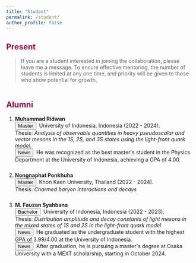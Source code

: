 ```yaml
---
title: "Student"
permalink: /student/
author_profile: false
---
```




<h2 style="color:#900C3F"> Present </h2>

<blockquote>
    If you are a student interested in joining the collaboration, please leave me a message. 
    To ensure effective mentoring, the number of students is limited at any one time, 
    and priority will be given to those who show potential for growth.
</blockquote>

<p style="margin-bottom:1.2cm;"></p>

<h2 style="color:#900C3F"> Alumni </h2> 

<ol>       
  <li style="margin-bottom: 25px;"><b> Muhammad Ridwan </b><br>
       <button class="btn--article"> Master </button>&nbsp; University of Indonesia, Indonesia (2022 - 2024). <br>
       Thesis: <em>Analysis of observable quantities in heavy pseudoscalar and vector mesons in the 1S, 2S, and 3S states using the light-front quark model.</em><br>
       <button class="btn--article-red">News</button>&nbsp; He was recognized as the best master's student in the Physics Department at the University of Indonesia, achieving a GPA of 4.00.
  </li> 
  
  <li style="margin-bottom: 25px;"><b> Nongnaphat Ponkhuha </b><br>
       <button class="btn--article"> Master </button>&nbsp; Khon Kaen University, Thailand (2022 - 2024). <br>
       Thesis: <em>Charmed baryon interactions and decays</em><br>
  </li> 

  <li style="margin-bottom: 25px;"><b> M. Fauzan Syahbana</b><br>
       <button class="btn--article-blue"> Bachelor </button>&nbsp; University of Indonesia, Indonesia (2022 - 2023). <br>
       Thesis: <em> Distribution amplitude  and decay constants of light mesons in the mixed states of 1S and 2S in the light-front quark model</em><br>
       <button class="btn--article-red">News</button>&nbsp; He graduated as the undergraduate student with the highest GPA of 3.99/4.00 at the University of Indonesia. <br>
       <button class="btn--article-red">News</button>&nbsp; After graduation, he is pursuing a master's degree at Osaka University with a MEXT scholarship, starting in October 2024.
  </li> 
  
</ol>

